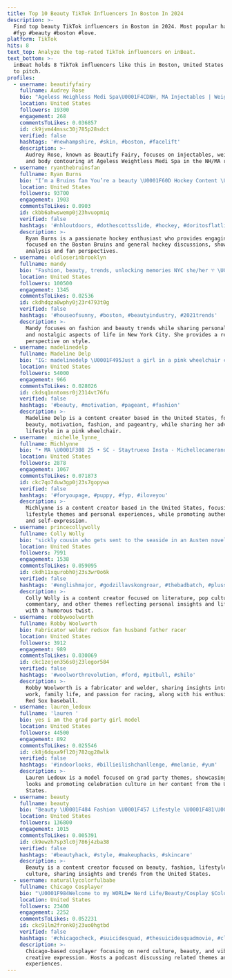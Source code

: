 ```yaml
---
title: Top 10 Beauty TikTok Influencers In Boston In 2024
description: >-
  Find top beauty TikTok influencers in Boston in 2024. Most popular hashtags:
  #fyp #beauty #boston #love.
platform: TikTok
hits: 8
text_top: Analyze the top-rated TikTok influencers on inBeat.
text_bottom: >-
  inBeat holds 8 TikTok influencers like this in Boston, United States for you
  to pitch.
profiles:
  - username: beautifyfairy
    fullname: Audrey Rose
    bio: "Ageless Weighless Medi Spa\U0001F4CDNH, MA Injectables | Weight loss | Body Contouring"
    location: United States
    followers: 19300
    engagement: 268
    commentsToLikes: 0.036857
    id: ck9jvm44mssc30j785p28sdct
    verified: false
    hashtags: '#newhampshire, #skin, #boston, #facelift'
    description: >-
      Audrey Rose, known as Beautify Fairy, focuses on injectables, weight loss,
      and body contouring at Ageless Weightless Medi Spa in the NH/MA region.
  - username: ryanthebruinsfan
    fullname: Ryan Burns
    bio: "I’m a Bruins fan You’re a beauty \U0001F60D Hockey Content \U0001F3D2 Please look at the link \U0001F64F"
    location: United States
    followers: 93700
    engagement: 1903
    commentsToLikes: 0.0903
    id: ckbb6ahwswemp0j23hvuopmiq
    verified: false
    hashtags: '#nhloutdoors, #dothescottsslide, #hockey, #doritosflatlife'
    description: >-
      Ryan Burns is a passionate hockey enthusiast who provides engaging content
      focused on the Boston Bruins and general hockey discussions, showcasing
      analysis and fan perspectives.
  - username: oldloserinbrooklyn
    fullname: mandy
    bio: "Fashion, beauty, trends, unlocking memories NYC she/her ♈️ \U0001F447\U0001F3FCLinks n socials"
    location: United States
    followers: 100500
    engagement: 1345
    commentsToLikes: 0.02536
    id: ckdhdqza0wphy0j23r4793t0g
    verified: false
    hashtags: '#houseofsunny, #boston, #beautyindustry, #2021trends'
    description: >-
      Mandy focuses on fashion and beauty trends while sharing personal insights
      and nostalgic aspects of life in New York City. She provides a relatable
      perspective on style.
  - username: madelinedelp
    fullname: Madeline Delp
    bio: "IG: madelinedelp \U0001F495Just a girl in a pink wheelchair chasing bold adventures \U0001F495"
    location: United States
    followers: 54000
    engagement: 966
    commentsToLikes: 0.028026
    id: ckdsq1nntomsr0j2314vt76fu
    verified: false
    hashtags: '#beauty, #motivation, #pageant, #fashion'
    description: >-
      Madeline Delp is a content creator based in the United States, focusing on
      beauty, motivation, fashion, and pageantry, while sharing her adventurous
      lifestyle in a pink wheelchair.
  - username: _michelle_lynne_
    fullname: Michlynne
    bio: "• MA \U0001F308 25 • SC - Staytruexo Insta - Michellecamerano"
    location: United States
    followers: 2878
    engagement: 1067
    commentsToLikes: 0.071873
    id: ckc7qo7duw3gp0j23s7gopywa
    verified: false
    hashtags: '#foryoupage, #puppy, #fyp, #iloveyou'
    description: >-
      Michlynne is a content creator based in the United States, focusing on
      lifestyle themes and personal experiences, while promoting authenticity
      and self-expression.
  - username: princecollywolly
    fullname: Colly Wolly
    bio: "sickly cousin who gets sent to the seaside in an Austen novel \U0001F30A\U0001F4D6 | she/her"
    location: United States
    followers: 7991
    engagement: 1538
    commentsToLikes: 0.059095
    id: ckdh11xqurobh0j23s3wr0o6k
    verified: false
    hashtags: '#englishmajor, #godzillavskongroar, #thebadbatch, #plussizeedition'
    description: >-
      Colly Wolly is a content creator focused on literature, pop culture
      commentary, and other themes reflecting personal insights and lifestyle,
      with a humorous twist.
  - username: robbywoolworth
    fullname: Robby Woolworth
    bio: Fabricator welder redsox fan husband father racer
    location: United States
    followers: 3912
    engagement: 989
    commentsToLikes: 0.030069
    id: ckc1zejen356s0j23legor584
    verified: false
    hashtags: '#woolworthrevolution, #ford, #pitbull, #shilo'
    description: >-
      Robby Woolworth is a fabricator and welder, sharing insights into his
      work, family life, and passion for racing, along with his enthusiasm for
      Red Sox baseball.
  - username: lauren_ledoux
    fullname: 'lauren '
    bio: yes i am the grad party girl model
    location: United States
    followers: 44500
    engagement: 892
    commentsToLikes: 0.025546
    id: ck8j6dqxa9fl20j782qg28wlk
    verified: false
    hashtags: '#indoorlooks, #billieilishchanllenge, #melanie, #yum'
    description: >-
      Lauren Ledoux is a model focused on grad party themes, showcasing stylish
      looks and promoting celebration culture in her content from the United
      States.
  - username: beauty
    fullname: beauty
    bio: "Beauty \U0001F484 Fashion \U0001F457 Lifestyle \U0001F481\U0001F3FB‍♀️ Pop Culture \U0001F4F0"
    location: United States
    followers: 136800
    engagement: 1015
    commentsToLikes: 0.005391
    id: ck9ewzh7sp3lc0j786j4zba38
    verified: false
    hashtags: '#beautyhack, #style, #makeuphacks, #skincare'
    description: >-
      Beauty is a content creator focused on beauty, fashion, lifestyle, and pop
      culture, sharing insights and trends from the United States.
  - username: naturallycolorfulbabe
    fullname: Chicago Cosplayer
    bio: "\U0001F984Welcome to my WORLD❤ Nerd Life/Beauty/Cosplay $Colorfuljazzy \U0001F496New Podcast Ep⤵"
    location: United States
    followers: 23400
    engagement: 2252
    commentsToLikes: 0.052231
    id: ckc91lm2fronk0j23uo0hgtbd
    verified: false
    hashtags: '#chicagocheck, #suicidesquad, #thesuicidesquadmovie, #cleargenius'
    description: >-
      Chicago-based cosplayer focusing on nerd culture, beauty, and vibrant
      creative expression. Hosts a podcast discussing related themes and
      experiences.
---
```


